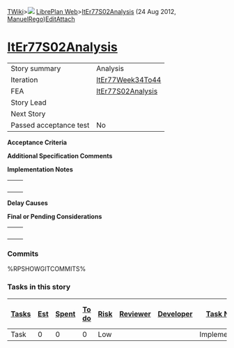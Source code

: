 [TWiki](/twiki/Main/WebHome)&gt;![](/twiki/TWiki/TWikiDocGraphics/web-bg-small.gif) [LibrePlan Web](/twiki/LibrePlan/WebHome)&gt;[ItEr77S02Analysis](http://wiki.libreplan-enterprise.com/twiki/LibrePlan/ItEr77S02Analysis "Topic revision: 1 (24 Aug 2012 - 16:24:40)") (24 Aug 2012, [ManuelRego](/twiki/Main/ManuelRego))[Edit](http://wiki.libreplan-enterprise.com/twiki/bin/edit/LibrePlan/ItEr77S02Analysis?t=1520337944 "Edit this topic text")[Attach](/twiki/bin/attach/LibrePlan/ItEr77S02Analysis "Attach an image or document to this topic")

 [ItEr77S02Analysis](/twiki/LibrePlan/ItEr77S02Analysis)
=====================================================================================================



|                        |                                                                  |
|------------------------|------------------------------------------------------------------|
| Story summary          | Analysis                                                         |
| Iteration              | [ItEr77Week34To44](/twiki/LibrePlan/ItEr77Week34To44)   |
| FEA                    | [ItEr77S02Analysis](/twiki/LibrePlan/ItEr77S02Analysis) |
| Story Lead             |                                                                  |
| Next Story             |                                                                  |
| Passed acceptance test | No                                                               |

**Acceptance Criteria**

**Additional Specification Comments**

**Implementation Notes**

|     |     |
|-----|-----|
|     |     |

**Delay Causes**

**Final or Pending Considerations**

|     |     |
|-----|-----|
|     |     |

###  Commits

%RPSHOWGITCOMMITS%

###  Tasks in this story



| [Tasks](http://wiki.libreplan-enterprise.com/twiki/LibrePlan/ItEr77S02Analysis?sortcol=0;table=2;up=0#sorted_table "Sort by this column") | [Est](http://wiki.libreplan-enterprise.com/twiki/LibrePlan/ItEr77S02Analysis?sortcol=1;table=2;up=0#sorted_table "Sort by this column") | [Spent](http://wiki.libreplan-enterprise.com/twiki/LibrePlan/ItEr77S02Analysis?sortcol=2;table=2;up=0#sorted_table "Sort by this column") | [To do](http://wiki.libreplan-enterprise.com/twiki/LibrePlan/ItEr77S02Analysis?sortcol=3;table=2;up=0#sorted_table "Sort by this column") | [Risk](http://wiki.libreplan-enterprise.com/twiki/LibrePlan/ItEr77S02Analysis?sortcol=4;table=2;up=0#sorted_table "Sort by this column") | [Reviewer](http://wiki.libreplan-enterprise.com/twiki/LibrePlan/ItEr77S02Analysis?sortcol=5;table=2;up=0#sorted_table "Sort by this column") | [Developer](http://wiki.libreplan-enterprise.com/twiki/LibrePlan/ItEr77S02Analysis?sortcol=6;table=2;up=0#sorted_table "Sort by this column") | [Task Name](http://wiki.libreplan-enterprise.com/twiki/LibrePlan/ItEr77S02Analysis?sortcol=7;table=2;up=0#sorted_table "Sort by this column") | [Start Date](http://wiki.libreplan-enterprise.com/twiki/LibrePlan/ItEr77S02Analysis?sortcol=8;table=2;up=0#sorted_table "Sort by this column") | [Est End Date](http://wiki.libreplan-enterprise.com/twiki/LibrePlan/ItEr77S02Analysis?sortcol=9;table=2;up=0#sorted_table "Sort by this column") | [End Date](http://wiki.libreplan-enterprise.com/twiki/LibrePlan/ItEr77S02Analysis?sortcol=10;table=2;up=0#sorted_table "Sort by this column") |
|----------------------------------------------------------------------------------------------------------------------------------------------------|--------------------------------------------------------------------------------------------------------------------------------------------------|----------------------------------------------------------------------------------------------------------------------------------------------------|----------------------------------------------------------------------------------------------------------------------------------------------------|---------------------------------------------------------------------------------------------------------------------------------------------------|-------------------------------------------------------------------------------------------------------------------------------------------------------|--------------------------------------------------------------------------------------------------------------------------------------------------------|--------------------------------------------------------------------------------------------------------------------------------------------------------|---------------------------------------------------------------------------------------------------------------------------------------------------------|-----------------------------------------------------------------------------------------------------------------------------------------------------------|--------------------------------------------------------------------------------------------------------------------------------------------------------|
| Task                                                                                                                                               | 0                                                                                                                                                | 0                                                                                                                                                  | 0                                                                                                                                                  | Low                                                                                                                                               |                                                                                                                                                       |                                                                                                                                                        | Implementation                                                                                                                                         |                                                                                                                                                         |                                                                                                                                                           |                                                                                                                                                        |


